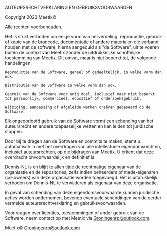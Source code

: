 

AUTEURSRECHTVERKLARING EN GEBRUIKSVOORWAARDEN

Copyright 2023 Meetix©

Alle rechten voorbehouden.

Het is strikt verboden om enige vorm van herverdeling, reproductie, gebruik of kopie van de broncode, documentatie of andere materialen die verband houden met de software, hierna aangeduid als "de Software", uit te voeren buiten de context van Meetix zonder de uitdrukkelijke schriftelijke toestemming van Meetix. Dit omvat, maar is niet beperkt tot, de volgende handelingen:

    Reproductie van de Software, geheel of gedeeltelijk, in welke vorm dan ook.

    Distributie van de Software in welke vorm dan ook.

    Gebruik van de Software voor enig doel, inclusief maar niet beperkt tot persoonlijk, commercieel, educatief of onderzoeksgebruik.

    Wijziging, aanpassing of afgeleide werken creëren gebaseerd op de Software.

Elk ongeoorloofd gebruik van de Software vormt een schending van het auteursrecht en andere toepasselijke wetten en kan leiden tot juridische stappen.

Door bij te dragen aan de Software en commits te maken, stemt u automatisch in met het overdragen van alle intellectuele eigendomsrechten, inclusief auteursrechten, op die bijdragen aan Meetix. U erkent dat deze overdracht onvoorwaardelijk en definitief is.


Dennis-NL is en blijft te allen tijde de rechtmatige eigenaar van de organisatie en de repositories, zelfs indien beheerders of mede-eigenaren (co-owners) van deze organisatie worden toegevoegd. Het is uitdrukkelijk verboden om Dennis-NL te verwijderen als eigenaar van deze organisatie.

In geval van schending van deze eigendomsvoorwaarde kunnen juridische acties worden ondernomen, bovenop eventuele schendingen van de eerder vermelde auteursrechtverklaring en gebruiksvoorwaarden.


Voor vragen over licenties, toestemmingen of ander gebruik van de Software, neem contact op met Meetix via Groningenrp@outlook.com.

Meetix© Groningenrp@outlook.com
